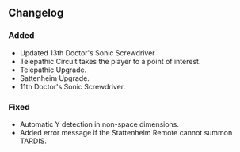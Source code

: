 ## Changelog

### Added
- Updated 13th Doctor's Sonic Screwdriver
- Telepathic Circuit takes the player to a point of interest.
- Telepathic Upgrade.
- Sattenheim Upgrade.
- 11th Doctor's Sonic Screwdriver.

### Fixed
- Automatic Y detection in non-space dimensions.
- Added error message if the Stattenheim Remote cannot summon TARDIS.

